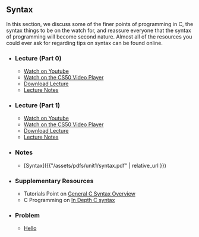 ## Syntax

In this section, we discuss some of the finer points of programming in C, the syntax things to be on the watch for, and reassure everyone that the syntax of programming will become second nature. Almost all of the resources you could ever ask for regarding tips on syntax can be found online.

- ### Lecture (Part 0)
  - <a href="https://www.youtube.com/embed/EApk15pCIEA?start=9&end=905" target="_blank">Watch on Youtube</a>
  - <a href="https://video.cs50.net/2017/fall/lectures/1?t=0m9s" target="_blank">Watch on the CS50 Video Player</a>
  - <a href="http://cdn.cs50.net/2017/fall/lectures/1/lecture1-720p.mp4?download" target="_blank">Download Lecture</a>
  - <a href="https://docs.cs50.net/2017/fall/notes/1/lecture1.html#c" target="_blank">Lecture Notes</a>

- ### Lecture (Part 1)
  - <a href="https://www.youtube.com/embed/EApk15pCIEA?start=1157&end=1907" target="_blank">Watch on Youtube</a>
  - <a href="https://video.cs50.net/2017/fall/lectures/1?t=19m17s" target="_blank">Watch on the CS50 Video Player</a>
  - <a href="http://cdn.cs50.net/2017/fall/lectures/1/lecture1-720p.mp4?download" target="_blank">Download Lecture</a>
  - <a href="https://docs.cs50.net/2017/fall/notes/1/lecture1.html#compiling" target="_blank">Lecture Notes</a>

- ### Notes
  - [Syntax]({{"/assets/pdfs/unit1/syntax.pdf" | relative_url }})

- ### Supplementary Resources
  - Tutorials Point on <a href="http://www.tutorialspoint.com/cprogramming/c_basic_syntax.htm" target="_blank">General C Syntax Overview</a>
  - C Programming on <a href="http://www.cprogramming.com/reference/" target="_blank">In Depth C syntax</a>

- ### Problem
  - <a href="http://docs.cs50.net/2018/ap/problems/hello/hello.html" target="_blank">Hello</a>
